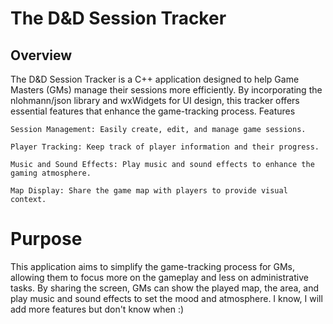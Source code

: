 # The D&D Session Tracker
## Overview

The D&D Session Tracker is a C++ application designed to help Game Masters (GMs) manage their sessions more efficiently. By incorporating the nlohmann/json library and wxWidgets for UI design, this tracker offers essential features that enhance the game-tracking process.
Features

    Session Management: Easily create, edit, and manage game sessions.

    Player Tracking: Keep track of player information and their progress.

    Music and Sound Effects: Play music and sound effects to enhance the gaming atmosphere.

    Map Display: Share the game map with players to provide visual context.

# Purpose

This application aims to simplify the game-tracking process for GMs, allowing them to focus more on the gameplay and less on administrative tasks. By sharing the screen, GMs can show the played map, the area, and play music and sound effects to set the mood and atmosphere.
I know, I will add more features but don't know when :) 

